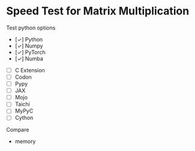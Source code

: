 # Speed Test for Matrix Multiplication

Test python options
- [✓] Python
- [✓] Numpy
- [✓] PyTorch
- [✓] Numba
- [ ] C Extension
- [ ] Codon
- [ ] Pypy
- [ ] JAX
- [ ] Mojo
- [ ] Taichi
- [ ] MyPyC
- [ ] Cython

Compare
- memory
